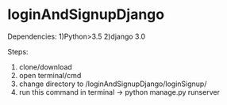 # loginAndSignupDjango

Dependencies:
1)Python>3.5
2)django 3.0

Steps:
1) clone/download
2) open terminal/cmd
3) change directory to <downloaded path >/loginAndSignupDjango/loginSignup/
4) run this command in terminal -> python manage.py runserver 
